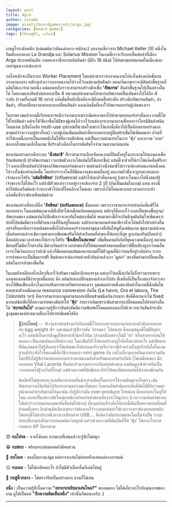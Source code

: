 ```yaml
---
layout: post
title: Agra
author: sisada
image: assets/boardgames/etc/arga.jpg
categories: [board games]
tags: [thought, กบโอเค]
---
```

เกมยูโรระดับหนัก (แต่ผมคิดว่ามันแค่กลาง-หนักนะ) ผลงานเดี่ยวจาก Michael Keller (II) หนึ่งในทีมนักออกแบบ La Grandja และ Solarius Mission ในเกมนี้เราจะรับบทเป็นพ่อค้าที่เมือง Arga ประเทศอินเดีย งานของเราคือการผลิตสินค้า (มีถึง 16 ชนิด) ไปส่งตามแต่สมาคมในเมืองและเหล่าขุนนางจะต้องการ

กลไกหลักจะเป็นระบบ Worker Placement ในแต่ล่ะตาเราจะเอาคนงานไปลงในช่องแอ๊คชั่นบนกระดานกลาง หลักๆแล้วเราจะเอาคนงานไปวางไว้บนช่องผลิตสินค้า ตอนเริ่มเกมเราจะมีสินค้าพื้นฐานที่ผลิตได้เองจำนวนหนึ่ง แต่ตอนหลังเราจะสามารถสร้างตึกเพื่อ **'อัพเกรด'** สินค้าพื้นฐานไปเป็นอย่างอื่นได้ โดยเกมแบ่งสินค้าย่อยออกเป็น 4 หมวดแต่ล่ะหมวดก็สามารถอัพเกรดเป็นเส้นตรงไปได้อีก 4 ระดับ (รวมทั้งเกมมี 16 อย่าง) แอ๊คชั่นที่หลักที่เหลือจะมีอีกแค่สี่อย่างคือ สร้างตึกอัพเกรดสินค้า, ส่งสินค้า, ปรับเปลี่ยนราคาและแลกเปลี่ยนสินค้า และแอ๊คชั่นที่เอาไ้ว้อัพเกรดบอร์ดผู้เล่นของเรา

ในภาพรวมแล้วเกมนี้เรียบมากจนนึกว่าเกมเบาเพราะมีแค่เอาของไปส่งตามออเดอร์เท่านั้นเอง เกมนี้ไม่ใช้ไทล์สินค้า แต่จะใช้วิธีเอาชิ้นไม้สีของผู้เล่นไปวางไว้บนช่องกระดานกลางเพื่อบอกว่าใครมีสินค้าชนิดไหนแทน (เป็นไอเดีย multi-use อุปกรณ์ที่น่าสนใจเพราะไอ้แท่งนี้เดี๋ยวไปเป็นอีกหลายอย่างมากตามแต่ว่าจะวางอยู่ตรงไหน) เวลาผู้เล่นเพิ่มลดสินค้าที่ครอบครองอยู่ก็แค่ย้ายชิ้นไม้เพิ่มลดเอา ส่วนที่ทำให้เกมนี้กลายเป็นเกมหนักไม่ใช่ที่ความซับซ้อน แต่เป็นความสามารถในการ 'ฟุ้ง' และความ 'เยอะ' ของกลไกขนาดเล็กในเกม ที่สร้างตัวเลือกในการตัดสินใจจำนวนมากแก่คนเล่น

ของเล่นอย่างแรกคือระบบ **'นั่งสมาธิ'** ที่เราสามารถเลือกจับคนงานที่ยืนตั้งอยู่ในกระดานให้นอนลงเพื่อรับแต้มสมาธิ (ถ้าอัพเกรดมา เวลาล้มตัวลงจะได้แต้มไปใช้เยอะขึ้น) แต้มนี้จะช่วยให้เราได้แอ๊คชั่นฟรีเอาไว้ แลกเปลี่ยนสินค้า/ส่งของ/อัพเกรดบอร์ดของเรา พอผ่านช่วงนั่งสมาธิไปเราจะต้องส่งคนงานหนึ่งคนไปวางในช่องทำแอ๊คชั่น โดยถ้าเราวางในที่ที่มีคนงานของคนอื่นอยู่ คนงานตัวนั้นจะถูกเตะออกและเจ้าของจะได้รับ **'แต้มอิทธิพล'** (influence) แต่ถ้าไปเตะตัวที่นอนอยู่ (เพราะโดนเอาไปนั่งสมาธิ) เจ้าของจะไม่ได้อะไร แต่ถ้ามีตัวของเราวางอยู่เราจะต้องจ่าย 2 รูปี (อันเป็นแต้มในเกม) แทน ตรงนี้ทำให้ต้องเริ่มคิดล่ะว่าจะเอาตัวไปลงที่ไหนถึงจะโดนเตะ เพราะถ้าไม่โดนเตะออกเวลาอยากจะทำแอ๊คชั่นซ้ำเราต้องเสียแต้มด้วย

ของเล่นอย่างที่สองก็คือ **'อิทธิพล' (influence)** นั้นแหละ เพราะเราสามารถจ่ายทำแอ๊คชั่นฟรีได้หลายอย่าง ในตอนต้นเกมจะมีสิ่งที่ทำได้เหมือนกันหมดทุกคน หลักๆก็คือเอาไว้ แลกเป็นของพื้นฐาน/อัพเกรดของ แต่พอเล่นไปซักพักเราจะหาอันใหม่มาเพิ่มได้ พอมาตรงนี้ก็จะเริ่มมีจุดตัดสินใจเพิ่มเพราะปกติไอ้แต้มมีมาจากที่ตัวคนงานที่ยืนอยู่โดนเตะ แต่ถ้าเอามานอนทำสมาธิเราก็จะได้พลังไปทำอย่างอื่น อย่างที่บอกคือเราจะผลิตของเพื่อไปส่งออเดอร์จากเหล่าขุนนางที่เปิดให้ดูตั้งแต่ต้นเกม ขุนนางแต่ล่ะคนเมื่อส่งครบแล้วจะมีความสามารถพิเศษเสริมให้สำหรับคนที่ส่งของให้เยอะที่สุด ลูกเล่นเสริม(อีกแล้ว) คือแต่ล่ะคนเวลาส่งของให้เราจะได้รับ **'ชื่อเสียงในสมาคม'** เพิ่มขึ้นตามสังกัดที่ขุนนางคนนั้นอยู่ สมาคมมีสามสีไม่มีอะไรต่างกัน มีต่างกันแค่ว่าเวลาส่งของไปให้สมาคมถ้าสมาคมนั้นเรามีชื่อเสียงสูงกว่าคนอื่นเราจะได้เงินเยอะกว่าปกติ แล้วก็มีผลตอนแต้มตอนจบเกมที่ใช้ตัวคูณที่ดีกว่าคนที่อยู่ระดับล่าง ระบบการส่งของจะเป็นชิ้นแรกฟรี ชิ้นต่อมาจะต้องจ่ายด้วยตัวสินค้าแล้วเอา 'มูลค่า' ของสินค้ามาเปลี่ยนเป็นแต้มในการส่งของชิ้นอื่น

ในเกมยังเหลือกลไกเล็กๆที่เอาไว้เสริมความลีลาอีกหลายจุด แต่เอาไว้แค่นี้ล่ะกันไม่งั้งยาวมากเพราะแกนของเกมก็มีง่ายๆแค่นี้แหละ คือ ผลิต/แลกเปลี่ยนของแล้วเอาไปส่ง ที่เหลือก็เป็นเรื่องของจังหวะหาทางใช้ฟันเฟืองเล็กๆในการเสริมการหาทรัพยากรของเรา จุดเด่นอย่างหนึ่งของสินค้าในเกมนี้คือมันไม่ค่อยตายตัวเหมือนเกม resource conversion อันอื่น (Le havre, Ora et labora, The Colonists ฯลฯ) คือเราสามารถเอามูลค่ามาแลกเปลี่ยนข้ามชนิดกันง่ายมาก ข้อดีคือเกมจะไม่ fixed มากแต่ข้อเสียก็คือความง่ายของมันทำให้ **'ฟุ้ง'** ง่ายกว่าเดิมเพราะมันสามารถเปลี่ยนแผนไปทำอย่างอื่นได้ **'สบายเกินไป'** แถมความรู้สึกว่าสินค้ามันมีความพิเศษก็โดนลดทอนลงไปด้วย ยกเว้นสินค้าระดับสูงสุดของแต่ล่ะหมวดที่เอาไปทำท่าพิเศษได้อีก

> 🐸**[กบโอเค]** -- จริงๆแล้วค่อนข้างหวังกับเกมนี้ไว้เยอะเพราะผลงานก่อนจากตัวนักออกแบบ กับ bgg weight 4+ แต่เล่นแล้วรู้สึกว่ามัน 'ธรรมดา' ไปหน่อย คือเกมสนุกดีไม่มีปัญหาอะไร แค่พลังในการดึงดูดให้อยากซ้ำน้อยไปนิด (ส่วนหนึ่งเพราะไม่มี 'ท่า' หรือสายการเล่นให้ทดลอง เป็นเกมเน้นเอาที่หน้างาน) ในแง่ธีมก็ทั่วไปตามประสายูโรคือไม่ลงลึกอะไร แต่เสียดายที่มันเล่นแล้วไม่รู้สึกเลยว่าได้ผลิตของไปขายคนจริงๆหรือว่าเรามีส่วนร่วมในธุรกิจอันใดในเกม ส่วนที่ประทับใจในเกมนี้คือวิธีการบดเอา mini game กับ กลไกเล็กๆหลายอันมากมารวมกันโดยที่ยังไม่รู้สึกว่าแปลกแยกออกจากเกมแถมยังส่งเสริมและสอดรับกันดี (ไม่เหมือนของ นักออกแบบ Vital Lacerda ที่แต่ล่ะส่วนจะแยกจากกันค่อนข้างขาด แต่ดันผูกเข้าด้วยกันเป็นวงกลมจนไม่รู้จะเริ่มที่ไหน) แต่ด้วยความที่มันมีเยอะก็ทำให้หลงลืมตอนเล่นได้ง่ายเหมือนกัน
> 
> ข้อเสียที่ไม่ชอบเยอะๆเลยคือกระดานที่แม้จะสวยดีแต่ในแง่การใช้งานมันดูยากโคตรๆ เส้นอัพเกรดวาดได้กลืนไปกับกระดานมากๆมองไม่ออก ไอคอนสินค้ามีหลายอันที่ดันใช้สีกับวาดมาหน้าตาคล้ายๆกันชวนให้มองผิด กับรู้สึกว่ามัน over-produce ไปหน่อย คือบอร์ดจะใหญ่ไปไหน กลายเป็นเพราะมันใหญ่เลยต้องทำบอร์ดส่งของเอียงๆจะได้ดูง่ายๆ (เวลาวางแท่นส่งของลงไปแล้วร่วงง่ายมากแถมพาอันอื่นล้มไปด้วย) ที่หงุดหงิดเล็กๆคือไอ้แท่งนี้มันเป็นทรงหกเหลี่ยมที่ด้านหนึ่งตรง อีกด้านตัดเฉียงเพราะว่าต้องเอาไว้วางบนแท่นทำให้เวลาวางเราต้องมาคอยพลิกได้แท่งนี้ไปมาประหนึ่งหาทางเสียบสาย USB.... คือคิดว่ามันทำเกมแพงโดยไม่จำเป็น ระบบย่อยๆที่เอามาเสริมการเล่นผมคิดว่าสนุกดี แต่ว่าด้วยความที่มันเปิดที่ให้ 'ฟุ้ง' ได้เยอะโอกาสเจอพวก AP ก็มากตาม


😍 **กบโปรด** - อวยไส้แตก ยากมากที่เล่นแล้วจะรู้สึกไม่สนุก

😁 **กบชอบ** - พร้อมจะเล่นตลอดถ้ามีคนชวน

🙂 **กบโอเค** - ชอบในบางแง่มุม แต่อาจจะเล่นไม่บ่อยหรือเล่นแค่บางอารมณ์

😐 **กบเฉย** - ไม่ได้เกลียดอะไร ถ้าไม่มีตัวเลือกอื่นก็เล่นได้อยู่

🖕 **กบชูนิ้วกลาง** - ไม่ตรงจริตเป็นอย่างมาก ชวนก็ไม่เล่น

**อนึ่ง :** เป็นความรู้สึกในความ **"อยากจะหยิบมาเล่นไหม?"** ของผมเอง ไม่ได้เกี่ยวอะไรกับคุณภาพของเกม ดูให้เป็นแค่ **"อีกความคิดเห็นหนึ่ง"** เท่านั้นก็พอนะครับ :)



---
